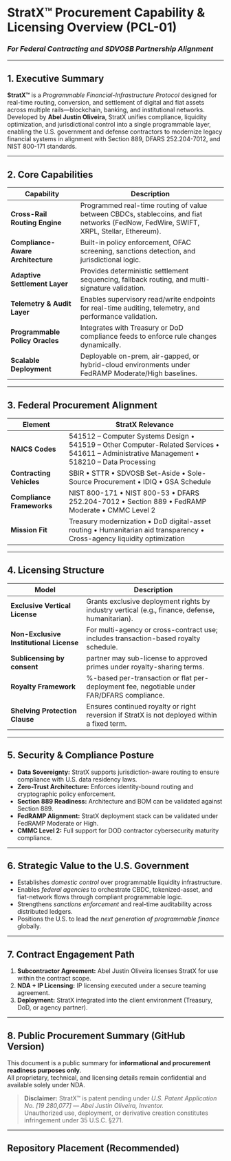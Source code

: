 # StratX™ Procurement Capability & Licensing Overview (PCL-01)
### *For Federal Contracting and SDVOSB Partnership Alignment*

---

## **1. Executive Summary**
**StratX™** is a *Programmable Financial-Infrastructure Protocol* designed for real-time routing, conversion, and settlement of digital and fiat assets across multiple rails—blockchain, banking, and institutional networks.  
Developed by **Abel Justin Oliveira**, StratX unifies compliance, liquidity optimization, and jurisdictional control into a single programmable layer, enabling the U.S. government and defense contractors to modernize legacy financial systems in alignment with Section 889, DFARS 252.204-7012, and NIST 800-171 standards.

---

## **2. Core Capabilities**

| Capability | Description |
|-------------|--------------|
| **Cross-Rail Routing Engine** | Programmed real-time routing of value between CBDCs, stablecoins, and fiat networks (FedNow, FedWire, SWIFT, XRPL, Stellar, Ethereum). |
| **Compliance-Aware Architecture** | Built-in policy enforcement, OFAC screening, sanctions detection, and jurisdictional logic. |
| **Adaptive Settlement Layer** | Provides deterministic settlement sequencing, fallback routing, and multi-signature validation. |
| **Telemetry & Audit Layer** | Enables supervisory read/write endpoints for real-time auditing, telemetry, and performance validation. |
| **Programmable Policy Oracles** | Integrates with Treasury or DoD compliance feeds to enforce rule changes dynamically. |
| **Scalable Deployment** | Deployable on-prem, air-gapped, or hybrid-cloud environments under FedRAMP Moderate/High baselines. |

---

## **3. Federal Procurement Alignment**

| Element | StratX Relevance |
|----------|------------------|
| **NAICS Codes** | 541512 – Computer Systems Design • 541519 – Other Computer-Related Services • 541611 – Administrative Management • 518210 – Data Processing |
| **Contracting Vehicles** | SBIR • STTR • SDVOSB Set-Aside • Sole-Source Procurement • IDIQ • GSA Schedule |
| **Compliance Frameworks** | NIST 800-171 • NIST 800-53 • DFARS 252.204-7012 • Section 889 • FedRAMP Moderate • CMMC Level 2 |
| **Mission Fit** | Treasury modernization • DoD digital-asset routing • Humanitarian aid transparency • Cross-agency liquidity optimization |

---

## **4. Licensing Structure**

| Model | Description |
|--------|-------------|
| **Exclusive Vertical License** | Grants exclusive deployment rights by industry vertical (e.g., finance, defense, humanitarian). |
| **Non-Exclusive Institutional License** | For multi-agency or cross-contract use; includes transaction-based royalty schedule. |
| **Sublicensing by consent** | partner may sub-license to approved primes under royalty-sharing terms. |
| **Royalty Framework** | %-based per-transaction or flat per-deployment fee, negotiable under FAR/DFARS compliance. |
| **Shelving Protection Clause** | Ensures continued royalty or right reversion if StratX is not deployed within a fixed term. |

---

## **5. Security & Compliance Posture**
- **Data Sovereignty:** StratX supports jurisdiction-aware routing to ensure compliance with U.S. data residency laws.  
- **Zero-Trust Architecture:** Enforces identity-bound routing and cryptographic policy enforcement.  
- **Section 889 Readiness:** Architecture and BOM can be validated against Section 889.  
- **FedRAMP Alignment:** StratX deployment stack can be validated under FedRAMP Moderate or High.  
- **CMMC Level 2:** Full support for DOD contractor cybersecurity maturity compliance.  

---

## **6. Strategic Value to the U.S. Government**
- Establishes *domestic control* over programmable liquidity infrastructure.  
- Enables *federal agencies* to orchestrate CBDC, tokenized-asset, and fiat-network flows through compliant programmable logic.  
- Strengthens *sanctions enforcement* and real-time auditability across distributed ledgers.  
- Positions the U.S. to lead the *next generation of programmable finance* globally.  

---

## **7. Contract Engagement Path**
1. **Subcontractor Agreement:** Abel Justin Oliveira licenses StratX for use within the contract scope.  
2. **NDA + IP Licensing:** IP licensing executed under a secure teaming agreement.  
3. **Deployment:** StratX integrated into the client environment (Treasury, DoD, or agency partner).  

---

## **8. Public Procurement Summary (GitHub Version)**
This document is a public summary for **informational and procurement readiness purposes only**.  
All proprietary, technical, and licensing details remain confidential and available solely under NDA.

> **Disclaimer:** StratX™ is patent pending under *U.S. Patent Application No. [19 280,077]* — *Abel Justin Oliveira, Inventor.*  
> Unauthorized use, deployment, or derivative creation constitutes infringement under 35 U.S.C. §271.

---

## **Repository Placement (Recommended)**
